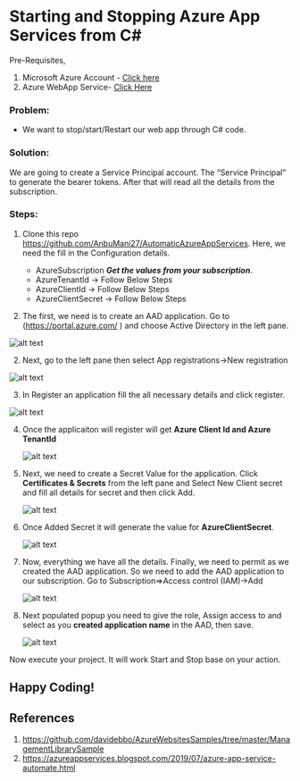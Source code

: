# Starting and Stopping Azure App Services from C#

Pre-Requisites,

1. Microsoft Azure Account - [Click here](https://azure.microsoft.com/en-in/free/)
2. Azure WebApp Service- [Click Here](https://azure.microsoft.com/en-in/services/app-service/web/)
 
### Problem:
 - We want to stop/start/Restart our web app through C# code.

### Solution:

 We are going to create a Service Principal account. The  “Service Principal” to generate the bearer tokens. After that will read all the details from the subscription.

### Steps:

1. Clone this repo https://github.com/AnbuMani27/AutomaticAzureAppServices. Here, we need the fill in the Configuration details.

     -  AzureSubscription ___Get the values from your subscription___.
     -  AzureTenantId -> Follow Below Steps
     -  AzureClientId -> Follow Below Steps
     -  AzureClientSecret -> Follow Below Steps

1. The first, we need is to create an AAD application. Go to (https://portal.azure.com/ ) and choose Active Directory in the left pane.

  ![alt text](https://github.com/AnbuMani27/AutomaticAzureAppServices/blob/main/Images/1.PNG)

2. Next, go to the left pane then select App registrations->New registration

  ![alt text](https://github.com/AnbuMani27/AutomaticAzureAppServices/blob/main/Images/2.PNG)

3.  In Register an application fill the all necessary details and click register.

   ![alt text](https://github.com/AnbuMani27/AutomaticAzureAppServices/blob/main/Images/3.PNG)

4. Once the applicaiton will register will get **Azure Client Id and Azure TenantId**

   ![alt text](https://github.com/AnbuMani27/AutomaticAzureAppServices/blob/main/Images/4.PNG)

5. Next, we need to create a Secret Value for the application. Click **Certificates & Secrets** from the left pane and Select New Client secret and fill all details for secret and then click Add.

   ![alt text](https://github.com/AnbuMani27/AutomaticAzureAppServices/blob/main/Images/5.PNG)

6. Once Added Secret it will generate the value for **AzureClientSecret**.

   ![alt text](https://github.com/AnbuMani27/AutomaticAzureAppServices/blob/main/Images/6.PNG)
 

7. Now, everything we have all the details. Finally, we need to permit as we created the AAD application. So we need to add the AAD application to our subscription. Go to Subscription=>Access control (IAM)->Add

     ![alt text](https://github.com/AnbuMani27/AutomaticAzureAppServices/blob/main/Images/7.PNG) 

 8. Next populated popup you need to give the role, Assign access to and select as you **created application name** in the AAD, then save.

     ![alt text](https://github.com/AnbuMani27/AutomaticAzureAppServices/blob/main/Images/8.PNG)

  Now execute your project. It will work Start and Stop base on your action.

## Happy Coding!

## References 

1. https://github.com/davidebbo/AzureWebsitesSamples/tree/master/ManagementLibrarySample
2. https://azureappservices.blogspot.com/2019/07/azure-app-service-automate.html

